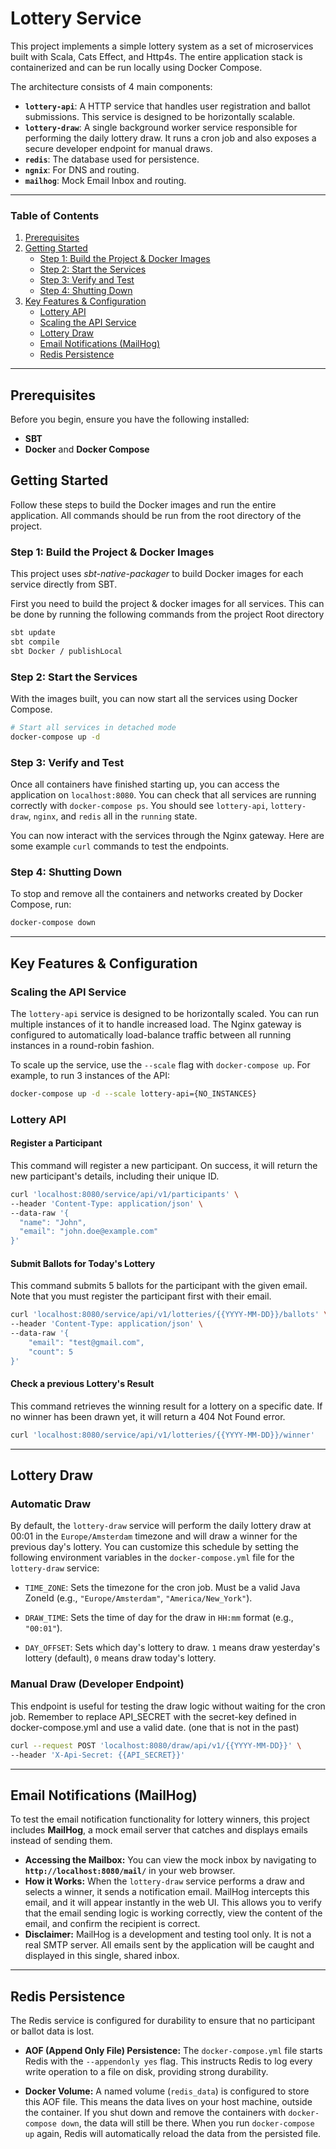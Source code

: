 # Lottery Service

This project implements a simple lottery system as a set of microservices built with Scala, Cats Effect, and Http4s. The entire application stack is containerized and can be run locally using Docker Compose.

The architecture consists of 4 main components:

* **`lottery-api`**: A HTTP service that handles user registration and ballot submissions. This service is designed to be horizontally scalable.
* **`lottery-draw`**: A single background worker service responsible for performing the daily lottery draw. It runs a cron job and also exposes a secure developer endpoint for manual draws.
* **`redis`**: The database used for persistence.
* **`ngnix`**: For DNS and routing.
* **`mailhog`**: Mock Email Inbox and routing.

***

### **Table of Contents**

1. [Prerequisites](#prerequisites)
2. [Getting Started](#getting-started)
    * [Step 1: Build the Project & Docker Images](#step-1-build-the-project--docker-images)
    * [Step 2: Start the Services](#step-2-start-the-services)
    * [Step 3: Verify and Test](#step-3-verify-and-test)
    * [Step 4: Shutting Down](#step-4-shutting-down)
3. [Key Features & Configuration](#key-features--configuration)
    * [Lottery API](#lottery-api)
    * [Scaling the API Service](#scaling-the-api-service)
    * [Lottery Draw](#lottery-draw)
    * [Email Notifications (MailHog)](#email-notifications-mailhog)
    * [Redis Persistence](#redis-persistence)

***

## Prerequisites

Before you begin, ensure you have the following installed:

* **SBT**
* **Docker** and **Docker Compose**

## Getting Started

Follow these steps to build the Docker images and run the entire application. All commands should be run from the root directory of the project.

### Step 1: Build the Project & Docker Images

This project uses *sbt-native-packager* to build Docker images for each service directly from SBT. 

First you need to build the project & docker images for all services. 
This can be done by running the following commands from the project Root directory

```bash
sbt update
sbt compile
sbt Docker / publishLocal
```

### Step 2: Start the Services

With the images built, you can now start all the services using Docker Compose.

```bash
# Start all services in detached mode
docker-compose up -d
```

### Step 3: Verify and Test

Once all containers have finished starting up, you can access the application on `localhost:8080`. You can check that all services are running correctly with `docker-compose ps`. You should see `lottery-api`, `lottery-draw`, `nginx`, and `redis` all in the `running` state.

You can now interact with the services through the Nginx gateway. Here are some example `curl` commands to test the endpoints.

### Step 4: Shutting Down

To stop and remove all the containers and networks created by Docker Compose, run:
```bash
docker-compose down
```

***

## Key Features & Configuration

### Scaling the API Service

The `lottery-api` service is designed to be horizontally scaled. You can run multiple instances of it to handle increased load. The Nginx gateway is configured to automatically load-balance traffic between all running instances in a round-robin fashion.

To scale up the service, use the `--scale` flag with `docker-compose up`. For example, to run 3 instances of the API:

```bash
docker-compose up -d --scale lottery-api={NO_INSTANCES}
```

### Lottery API
#### **Register a Participant**

  This command will register a new participant. On success, it will return the new participant's details, including their unique ID.

  ```bash
curl 'localhost:8080/service/api/v1/participants' \
--header 'Content-Type: application/json' \
--data-raw '{
    "name": "John",
    "email": "john.doe@example.com"
}'
```
  
#### **Submit Ballots for Today's Lottery**

This command submits 5 ballots for the participant with the given email. Note that you must register the participant first with their email.

```bash
curl 'localhost:8080/service/api/v1/lotteries/{{YYYY-MM-DD}}/ballots' \
--header 'Content-Type: application/json' \
--data-raw '{
    "email": "test@gmail.com",
    "count": 5
}'
```

#### **Check a previous Lottery's Result**

This command retrieves the winning result for a lottery on a specific date. If no winner has been drawn yet, it will return a 404 Not Found error.

```bash
curl 'localhost:8080/service/api/v1/lotteries/{{YYYY-MM-DD}}/winner'
```

***

## Lottery Draw
### **Automatic Draw**

By default, the `lottery-draw` service will perform the daily lottery draw at 00:01 in the `Europe/Amsterdam` timezone and will draw a winner for the previous day's lottery.
You can customize this schedule by setting the following environment variables in the `docker-compose.yml` file for the `lottery-draw` service:

* `TIME_ZONE`: Sets the timezone for the cron job. Must be a valid Java ZoneId (e.g., `"Europe/Amsterdam"`, `"America/New_York"`).

* `DRAW_TIME`: Sets the time of day for the draw in `HH:mm` format (e.g., `"00:01"`).

* `DAY_OFFSET`: Sets which day's lottery to draw. `1` means draw yesterday's lottery (default), `0` means draw today's lottery.

### **Manual Draw (Developer Endpoint)**

This endpoint is useful for testing the draw logic without waiting for the cron job. Remember to replace API_SECRET with the secret-key defined in docker-compose.yml and use a valid date. (one that is not in the past)

```bash
curl --request POST 'localhost:8080/draw/api/v1/{{YYYY-MM-DD}}' \
--header 'X-Api-Secret: {{API_SECRET}}'
```

***

## Email Notifications (MailHog)

To test the email notification functionality for lottery winners, this project includes **MailHog**, a mock email server that catches and displays emails instead of sending them.

* **Accessing the Mailbox:** You can view the mock inbox by navigating to **`http://localhost:8080/mail/`** in your web browser.
* **How it Works:** When the `lottery-draw` service performs a draw and selects a winner, it sends a notification email. MailHog intercepts this email, and it will appear instantly in the web UI. This allows you to verify that the email sending logic is working correctly, view the content of the email, and confirm the recipient is correct.
* **Disclaimer:** MailHog is a development and testing tool only. It is not a real SMTP server. All emails sent by the application will be caught and displayed in this single, shared inbox.

***

## Redis Persistence

The Redis service is configured for durability to ensure that no participant or ballot data is lost.

* **AOF (Append Only File) Persistence:** The `docker-compose.yml` file starts Redis with the `--appendonly yes` flag. This instructs Redis to log every write operation to a file on disk, providing strong durability.

* **Docker Volume:** A named volume (`redis_data`) is configured to store this AOF file. This means the data lives on your host machine, outside the container. If you shut down and remove the containers with `docker-compose down`, the data will still be there. When you run `docker-compose up` again, Redis will automatically reload the data from the persisted file.